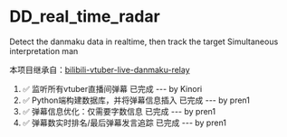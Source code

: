 # DD_real_time_radar
Detect the danmaku data in realtime, then track the target Simultaneous interpretation man

本项目继承自：[bilibili-vtuber-live-danmaku-relay](https://github.com/dd-center/bilibili-vtuber-live-danmaku-relay)

1. ✅ 监听所有vtuber直播间弹幕 已完成 --- by Kinori
2. ✅ Python端构建数据库，并将弹幕信息插入 已完成 --- by pren1
3. ✅ 弹幕信息优化：仅需要字数信息 已完成 --- by pren1
4. ✅ 弹幕数实时排名/最后弹幕发言追踪 已完成 --- by pren1



